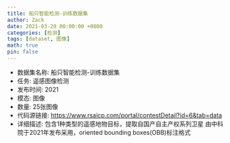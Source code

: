 ```yaml
---
title: 船只智能检测-训练数据集
author: Zack
date: 2021-03-20 00:00:00 +0800
categories: [检测]
tags: [dataset, 图像]
math: true
pin: false
---
```

- 数据集名称: 船只智能检测-训练数据集
- 任务: 遥感图像检测
- 发布时间: 2021
- 模态: 图像
- 数量: 25张图像
- 代码源链接: https://www.rsaicp.com/portal/contestDetail?id=6&tab=data
- 详细描述: 包含1种类型的遥感地物目标，提取自国产自主产权系列卫星
由中科院于2021年发布采用，oriented bounding boxes(OBB)标注格式
